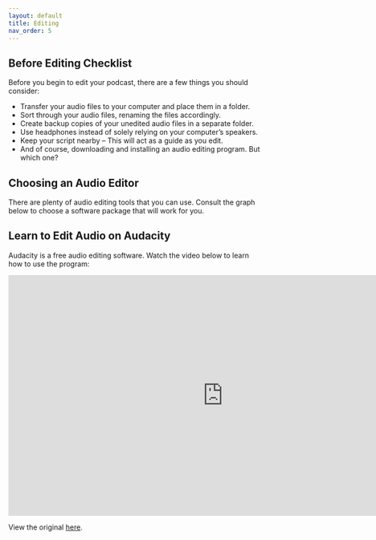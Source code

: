 ```yaml
---
layout: default
title: Editing
nav_order: 5
---
```


## Before Editing Checklist

Before you begin to edit your podcast, there are a few things you should consider:
- Transfer your audio files to your computer and place them in a folder.
- Sort through your audio files, renaming the files accordingly.
- Create backup copies of your unedited audio files in a separate folder.
- Use headphones instead of solely relying on your computer’s speakers.
- Keep your script nearby – This will act as a guide as you edit.
- And of course, downloading and installing an audio editing program. But which one?

## Choosing an Audio Editor

There are plenty of audio editing tools that you can use. Consult the graph below to choose a software package that will work for you. 

## Learn to Edit Audio on Audacity

Audacity is a free audio editing software. Watch the video below to learn how to use the program:

<iframe height="480" width="853" allowfullscreen frameborder=0 src="https://www.youtube.com/watch?v=ci3QnCj9nHc&t=64s"></iframe>

View the original [here](https://www.youtube.com/watch?v=ci3QnCj9nHc&t=64s).
